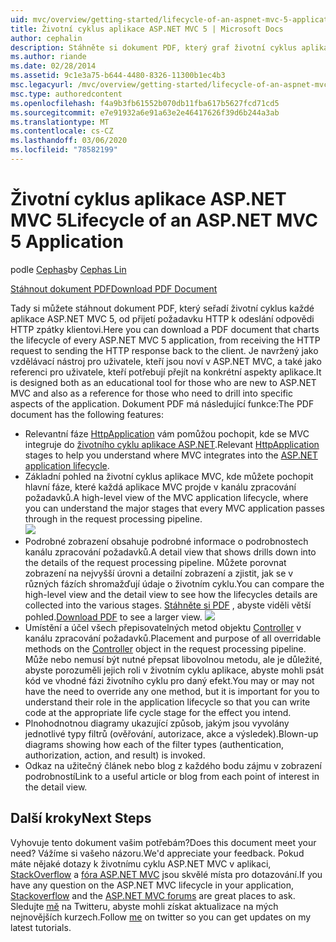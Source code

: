```yaml
---
uid: mvc/overview/getting-started/lifecycle-of-an-aspnet-mvc-5-application
title: Životní cyklus aplikace ASP.NET MVC 5 | Microsoft Docs
author: cephalin
description: Stáhněte si dokument PDF, který graf životní cyklus aplikace ASP.NET MVC 5. Tento dokument životního cyklu poskytuje podrobný pohled na životní cyklus MVC...
ms.author: riande
ms.date: 02/28/2014
ms.assetid: 9c1e3a75-b644-4480-8326-11300b1ec4b3
msc.legacyurl: /mvc/overview/getting-started/lifecycle-of-an-aspnet-mvc-5-application
msc.type: authoredcontent
ms.openlocfilehash: f4a9b3fb61552b070db11fba617b5627fcd71cd5
ms.sourcegitcommit: e7e91932a6e91a63e2e46417626f39d6b244a3ab
ms.translationtype: MT
ms.contentlocale: cs-CZ
ms.lasthandoff: 03/06/2020
ms.locfileid: "78582199"
---
```

# <a name="lifecycle-of-an-aspnet-mvc-5-application"></a><span data-ttu-id="14ed4-104">Životní cyklus aplikace ASP.NET MVC 5</span><span class="sxs-lookup"><span data-stu-id="14ed4-104">Lifecycle of an ASP.NET MVC 5 Application</span></span>

<span data-ttu-id="14ed4-105">podle [Cephas](https://github.com/cephalin)</span><span class="sxs-lookup"><span data-stu-id="14ed4-105">by [Cephas Lin](https://github.com/cephalin)</span></span>

[<span data-ttu-id="14ed4-106">Stáhnout dokument PDF</span><span class="sxs-lookup"><span data-stu-id="14ed4-106">Download PDF Document</span></span>](lifecycle-of-an-aspnet-mvc-5-application/_static/lifecycle-of-an-aspnet-mvc-5-application1.pdf)

<span data-ttu-id="14ed4-107">Tady si můžete stáhnout dokument PDF, který seřadí životní cyklus každé aplikace ASP.NET MVC 5, od přijetí požadavku HTTP k odeslání odpovědi HTTP zpátky klientovi.</span><span class="sxs-lookup"><span data-stu-id="14ed4-107">Here you can download a PDF document that charts the lifecycle of every ASP.NET MVC 5 application, from receiving the HTTP request to sending the HTTP response back to the client.</span></span> <span data-ttu-id="14ed4-108">Je navržený jako vzdělávací nástroj pro uživatele, kteří jsou noví v ASP.NET MVC, a také jako referenci pro uživatele, kteří potřebují přejít na konkrétní aspekty aplikace.</span><span class="sxs-lookup"><span data-stu-id="14ed4-108">It is designed both as an educational tool for those who are new to ASP.NET MVC and also as a reference for those who need to drill into specific aspects of the application.</span></span> <span data-ttu-id="14ed4-109">Dokument PDF má následující funkce:</span><span class="sxs-lookup"><span data-stu-id="14ed4-109">The PDF document has the following features:</span></span>

- <span data-ttu-id="14ed4-110">Relevantní fáze [HttpApplication](https://msdn.microsoft.com/library/system.web.httpapplication.aspx) vám pomůžou pochopit, kde se MVC integruje do [životního cyklu aplikace ASP.NET](https://msdn.microsoft.com/library/bb470252.aspx).</span><span class="sxs-lookup"><span data-stu-id="14ed4-110">Relevant [HttpApplication](https://msdn.microsoft.com/library/system.web.httpapplication.aspx) stages to help you understand where MVC integrates into the [ASP.NET application lifecycle](https://msdn.microsoft.com/library/bb470252.aspx).</span></span>
- <span data-ttu-id="14ed4-111">Základní pohled na životní cyklus aplikace MVC, kde můžete pochopit hlavní fáze, které každá aplikace MVC projde v kanálu zpracování požadavků.</span><span class="sxs-lookup"><span data-stu-id="14ed4-111">A high-level view of the MVC application lifecycle, where you can understand the major stages that every MVC application passes through in the request processing pipeline.</span></span>  
    ![](lifecycle-of-an-aspnet-mvc-5-application/_static/image1.jpg)
- <span data-ttu-id="14ed4-112">Podrobné zobrazení obsahuje podrobné informace o podrobnostech kanálu zpracování požadavků.</span><span class="sxs-lookup"><span data-stu-id="14ed4-112">A detail view that shows drills down into the details of the request processing pipeline.</span></span> <span data-ttu-id="14ed4-113">Můžete porovnat zobrazení na nejvyšší úrovni a detailní zobrazení a zjistit, jak se v různých fázích shromažďují údaje o životním cyklu.</span><span class="sxs-lookup"><span data-stu-id="14ed4-113">You can compare the high-level view and the detail view to see how the lifecycles details are collected into the various stages.</span></span> <span data-ttu-id="14ed4-114">[Stáhněte si PDF](lifecycle-of-an-aspnet-mvc-5-application/_static/lifecycle-of-an-aspnet-mvc-5-application1.pdf) , abyste viděli větší pohled.</span><span class="sxs-lookup"><span data-stu-id="14ed4-114">[Download PDF](lifecycle-of-an-aspnet-mvc-5-application/_static/lifecycle-of-an-aspnet-mvc-5-application1.pdf) to see a larger view.</span></span>
    ![](lifecycle-of-an-aspnet-mvc-5-application/_static/image2.jpg)
- <span data-ttu-id="14ed4-115">Umístění a účel všech přepisovatelných metod objektu [Controller](https://msdn.microsoft.com/library/system.web.mvc.controller.aspx) v kanálu zpracování požadavků.</span><span class="sxs-lookup"><span data-stu-id="14ed4-115">Placement and purpose of all overridable methods on the [Controller](https://msdn.microsoft.com/library/system.web.mvc.controller.aspx) object in the request processing pipeline.</span></span> <span data-ttu-id="14ed4-116">Může nebo nemusí být nutné přepsat libovolnou metodu, ale je důležité, abyste porozuměli jejich roli v životním cyklu aplikace, abyste mohli psát kód ve vhodné fázi životního cyklu pro daný efekt.</span><span class="sxs-lookup"><span data-stu-id="14ed4-116">You may or may not have the need to override any one method, but it is important for you to understand their role in the application lifecycle so that you can write code at the appropriate life cycle stage for the effect you intend.</span></span>
- <span data-ttu-id="14ed4-117">Plnohodnotnou diagramy ukazující způsob, jakým jsou vyvolány jednotlivé typy filtrů (ověřování, autorizace, akce a výsledek).</span><span class="sxs-lookup"><span data-stu-id="14ed4-117">Blown-up diagrams showing how each of the filter types (authentication, authorization, action, and result) is invoked.</span></span>
- <span data-ttu-id="14ed4-118">Odkaz na užitečný článek nebo blog z každého bodu zájmu v zobrazení podrobností</span><span class="sxs-lookup"><span data-stu-id="14ed4-118">Link to a useful article or blog from each point of interest in the detail view.</span></span>

## <a name="next-steps"></a><span data-ttu-id="14ed4-119">Další kroky</span><span class="sxs-lookup"><span data-stu-id="14ed4-119">Next Steps</span></span>

<span data-ttu-id="14ed4-120">Vyhovuje tento dokument vašim potřebám?</span><span class="sxs-lookup"><span data-stu-id="14ed4-120">Does this document meet your need?</span></span> <span data-ttu-id="14ed4-121">Vážíme si vašeho názoru.</span><span class="sxs-lookup"><span data-stu-id="14ed4-121">We'd appreciate your feedback.</span></span> <span data-ttu-id="14ed4-122">Pokud máte nějaké dotazy k životnímu cyklu ASP.NET MVC v aplikaci, [StackOverflow](http://stackoverflow.com/help) a [fóra ASP.NET MVC](https://forums.asp.net/1146.aspx) jsou skvělé místa pro dotazování.</span><span class="sxs-lookup"><span data-stu-id="14ed4-122">If you have any question on the ASP.NET MVC lifecycle in your application, [Stackoverflow](http://stackoverflow.com/help) and the [ASP.NET MVC forums](https://forums.asp.net/1146.aspx) are great places to ask.</span></span> <span data-ttu-id="14ed4-123">Sledujte [mě](https://twitter.com/Cephas_MSFT) na Twitteru, abyste mohli získat aktualizace na mých nejnovějších kurzech.</span><span class="sxs-lookup"><span data-stu-id="14ed4-123">Follow [me](https://twitter.com/Cephas_MSFT) on twitter so you can get updates on my latest tutorials.</span></span>
